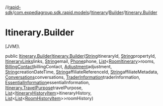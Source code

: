 //[rapid-sdk](../../../../index.md)/[com.expediagroup.sdk.rapid.models](../../index.md)/[Itinerary](../index.md)/[Builder](index.md)/[Itinerary.Builder](-itinerary.-builder.md)

# Itinerary.Builder

[JVM]\

public [Itinerary.Builder](index.md)[Itinerary.Builder](-itinerary.-builder.md)([String](https://docs.oracle.com/javase/8/docs/api/java/lang/String.html)itineraryId, [String](https://docs.oracle.com/javase/8/docs/api/java/lang/String.html)propertyId, [ItineraryLinks](../../-itinerary-links/index.md)links, [String](https://docs.oracle.com/javase/8/docs/api/java/lang/String.html)email, [Phone](../../-phone/index.md)phone, [List](https://docs.oracle.com/javase/8/docs/api/java/util/List.html)&lt;[RoomItinerary](../../-room-itinerary/index.md)&gt;rooms, [BillingContact](../../-billing-contact/index.md)billingContact, [Adjustment](../../-adjustment/index.md)adjustment, [String](https://docs.oracle.com/javase/8/docs/api/java/lang/String.html)creationDateTime, [String](https://docs.oracle.com/javase/8/docs/api/java/lang/String.html)affiliateReferenceId, [String](https://docs.oracle.com/javase/8/docs/api/java/lang/String.html)affiliateMetadata, [Conversations](../../-conversations/index.md)conversations, [TraderInformation](../../-trader-information/index.md)traderInformation, [EssentialInformation](../../-essential-information/index.md)essentialInformation, [Itinerary.TravelPurpose](../-travel-purpose/index.md)travelPurpose, [List](https://docs.oracle.com/javase/8/docs/api/java/util/List.html)&lt;[ItineraryHistoryItem](../../-itinerary-history-item/index.md)&gt;itineraryHistory, [List](https://docs.oracle.com/javase/8/docs/api/java/util/List.html)&lt;[List](https://docs.oracle.com/javase/8/docs/api/java/util/List.html)&lt;[RoomHistoryItem](../../-room-history-item/index.md)&gt;&gt;roomHistory)
